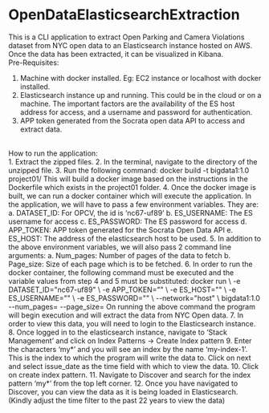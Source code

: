 # OpenDataElasticsearchExtraction

This is a CLI application to extract Open Parking and Camera
Violations dataset from NYC open data to an Elasticsearch instance
hosted on AWS. Once the data has been extracted, it can be visualized
in Kibana.
<br>
Pre-Requisites:
1. Machine with docker installed. Eg: EC2 instance or localhost with
docker installed.
2. Elasticsearch instance up and running. This could be in the cloud
or on a machine. The important factors are the availability of
the ES host address for access, and a username and password for
authentication.
3. APP token generated from the Socrata open data API to access and
extract data.
<br>
How to run the application:
<br>
1. Extract the zipped files.
2. In the terminal, navigate to the directory of the unzipped file.
3. Run the following command:
docker build -t bigdata1:1.0 project01/
This will build a docker image based on the instructions in the
Dockerfile which exists in the project01 folder.
4. Once the docker image is built, we can run a docker container
which will execute the application. In the application, we will
have to pass a few environment variables. They are:
a. DATASET_ID: For OPCV, the id is ‘nc67-uf89’
b. ES_USERNAME: The ES username for access
c. ES_PASSWORD: The ES password for access
d. APP_TOKEN: APP token generated for the Socrata Open Data API
e. ES_HOST: The address of the elasticsearch host to be used.
5. In addition to the above environment variables, we will also pass
2 command line arguments:
a. Num_pages: Number of pages of the data to fetch
b. Page_size: Size of each page which is to be fetched.
6. In order to run the docker container, the following command must
be executed and the variable values from step 4 and 5 must be
substituted:
docker run \
-e DATASET_ID="nc67-uf89" \
-e APP_TOKEN="<YOUR APP_TOKEN>" \
-e ES_HOST="<YOUR ES HOST>" \
-e ES_USERNAME="<USER ID>" \
-e ES_PASSWORD="<PASSWORD>" \
--network="host" \
bigdata1:1.0 --num_pages=<NUMBER OF PAGES NEEDED>
--page_size=<REQUIRED PAGE SIZE>
On running the above command the program will begin execution and
will extract the data from NYC Open data.
7. In order to view this data, you will need to login to the
Elasticsearch instance.
8. Once logged in to the elasticsearch instance, navigate to ‘Stack
Management’ and click on Index Patterns -> Create Index pattern
9. Enter the characters ‘my*’ and you will see an index by the name
‘my-index-1’. This is the index to which the program will write
the data to. Click on next and select issue_date as the time
field with which to view the data.
10. Click on create index pattern.
11. Navigate to Discover and search for the index pattern ‘my*’
from the top left corner.
12. Once you have navigated to Discover, you can view the data as
it is being loaded in Elasticsearch. (Kindly adjust the time
filter to the past 22 years to view the data)
